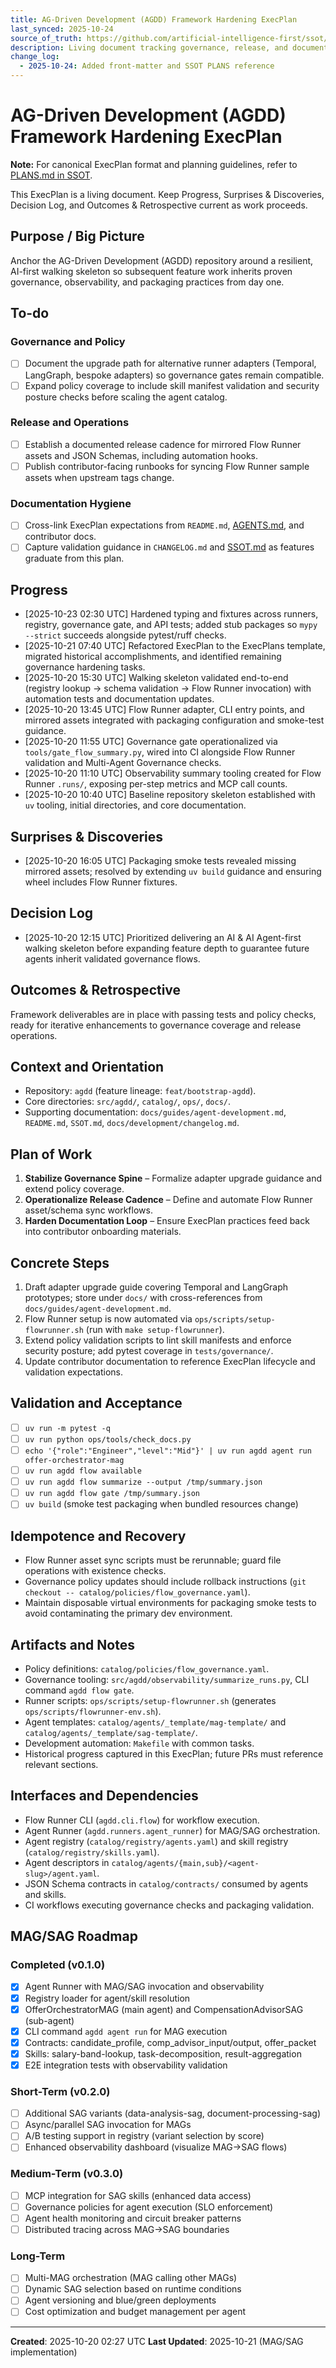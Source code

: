 ```yaml
---
title: AG-Driven Development (AGDD) Framework Hardening ExecPlan
last_synced: 2025-10-24
source_of_truth: https://github.com/artificial-intelligence-first/ssot/blob/main/topics/PLANS.md
description: Living document tracking governance, release, and documentation hardening
change_log:
  - 2025-10-24: Added front-matter and SSOT PLANS reference
---
```


# AG-Driven Development (AGDD) Framework Hardening ExecPlan

**Note:** For canonical ExecPlan format and planning guidelines, refer to [PLANS.md in SSOT](https://github.com/artificial-intelligence-first/ssot/blob/main/topics/PLANS.md).

This ExecPlan is a living document. Keep Progress, Surprises & Discoveries, Decision Log, and Outcomes & Retrospective current as work proceeds.

## Purpose / Big Picture
Anchor the AG-Driven Development (AGDD) repository around a resilient, AI-first walking skeleton so subsequent feature work inherits proven governance, observability, and packaging practices from day one.

## To-do
### Governance and Policy
- [ ] Document the upgrade path for alternative runner adapters (Temporal, LangGraph, bespoke adapters) so governance gates remain compatible.
- [ ] Expand policy coverage to include skill manifest validation and security posture checks before scaling the agent catalog.

### Release and Operations
- [ ] Establish a documented release cadence for mirrored Flow Runner assets and JSON Schemas, including automation hooks.
- [ ] Publish contributor-facing runbooks for syncing Flow Runner sample assets when upstream tags change.

### Documentation Hygiene
- [ ] Cross-link ExecPlan expectations from `README.md`, [AGENTS.md](../architecture/agents.md), and contributor docs.
- [ ] Capture validation guidance in `CHANGELOG.md` and [SSOT.md](../architecture/ssot.md) as features graduate from this plan.

## Progress
- [2025-10-23 02:30 UTC] Hardened typing and fixtures across runners, registry, governance gate, and API tests; added stub packages so `mypy --strict` succeeds alongside pytest/ruff checks.
- [2025-10-21 07:40 UTC] Refactored ExecPlan to the ExecPlans template, migrated historical accomplishments, and identified remaining governance hardening tasks.
- [2025-10-20 15:30 UTC] Walking skeleton validated end-to-end (registry lookup → schema validation → Flow Runner invocation) with automation tests and documentation updates.
- [2025-10-20 13:45 UTC] Flow Runner adapter, CLI entry points, and mirrored assets integrated with packaging configuration and smoke-test guidance.
- [2025-10-20 11:55 UTC] Governance gate operationalized via `tools/gate_flow_summary.py`, wired into CI alongside Flow Runner validation and Multi-Agent Governance checks.
- [2025-10-20 11:10 UTC] Observability summary tooling created for Flow Runner `.runs/`, exposing per-step metrics and MCP call counts.
- [2025-10-20 10:40 UTC] Baseline repository skeleton established with `uv` tooling, initial directories, and core documentation.

## Surprises & Discoveries
- [2025-10-20 16:05 UTC] Packaging smoke tests revealed missing mirrored assets; resolved by extending `uv build` guidance and ensuring wheel includes Flow Runner fixtures.

## Decision Log
- [2025-10-20 12:15 UTC] Prioritized delivering an AI & AI Agent-first walking skeleton before expanding feature depth to guarantee future agents inherit validated governance flows.

## Outcomes & Retrospective
Framework deliverables are in place with passing tests and policy checks, ready for iterative enhancements to governance coverage and release operations.

## Context and Orientation
- Repository: `agdd` (feature lineage: `feat/bootstrap-agdd`).
- Core directories: `src/agdd/`, `catalog/`, `ops/`, `docs/`.
- Supporting documentation: `docs/guides/agent-development.md`, `README.md`, `SSOT.md`, `docs/development/changelog.md`.

## Plan of Work
1. **Stabilize Governance Spine** – Formalize adapter upgrade guidance and extend policy coverage.
2. **Operationalize Release Cadence** – Define and automate Flow Runner asset/schema sync workflows.
3. **Harden Documentation Loop** – Ensure ExecPlan practices feed back into contributor onboarding materials.

## Concrete Steps
1. Draft adapter upgrade guide covering Temporal and LangGraph prototypes; store under `docs/` with cross-references from `docs/guides/agent-development.md`.
2. Flow Runner setup is now automated via `ops/scripts/setup-flowrunner.sh` (run with `make setup-flowrunner`).
3. Extend policy validation scripts to lint skill manifests and enforce security posture; add pytest coverage in `tests/governance/`.
4. Update contributor documentation to reference ExecPlan lifecycle and validation expectations.

## Validation and Acceptance
- [ ] `uv run -m pytest -q`
- [ ] `uv run python ops/tools/check_docs.py`
- [ ] `echo '{"role":"Engineer","level":"Mid"}' | uv run agdd agent run offer-orchestrator-mag`
- [ ] `uv run agdd flow available`
- [ ] `uv run agdd flow summarize --output /tmp/summary.json`
- [ ] `uv run agdd flow gate /tmp/summary.json`
- [ ] `uv build` (smoke test packaging when bundled resources change)

## Idempotence and Recovery
- Flow Runner asset sync scripts must be rerunnable; guard file operations with existence checks.
- Governance policy updates should include rollback instructions (`git checkout -- catalog/policies/flow_governance.yaml`).
- Maintain disposable virtual environments for packaging smoke tests to avoid contaminating the primary dev environment.

## Artifacts and Notes
- Policy definitions: `catalog/policies/flow_governance.yaml`.
- Governance tooling: `src/agdd/observability/summarize_runs.py`, CLI command `agdd flow gate`.
- Runner scripts: `ops/scripts/setup-flowrunner.sh` (generates `ops/scripts/flowrunner-env.sh`).
- Agent templates: `catalog/agents/_template/mag-template/` and `catalog/agents/_template/sag-template/`.
- Development automation: `Makefile` with common tasks.
- Historical progress captured in this ExecPlan; future PRs must reference relevant sections.

## Interfaces and Dependencies
- Flow Runner CLI (`agdd.cli.flow`) for workflow execution.
- Agent Runner (`agdd.runners.agent_runner`) for MAG/SAG orchestration.
- Agent registry (`catalog/registry/agents.yaml`) and skill registry (`catalog/registry/skills.yaml`).
- Agent descriptors in `catalog/agents/{main,sub}/<agent-slug>/agent.yaml`.
- JSON Schema contracts in `catalog/contracts/` consumed by agents and skills.
- CI workflows executing governance checks and packaging validation.

## MAG/SAG Roadmap

### Completed (v0.1.0)
- [x] Agent Runner with MAG/SAG invocation and observability
- [x] Registry loader for agent/skill resolution
- [x] OfferOrchestratorMAG (main agent) and CompensationAdvisorSAG (sub-agent)
- [x] CLI command `agdd agent run` for MAG execution
- [x] Contracts: candidate_profile, comp_advisor_input/output, offer_packet
- [x] Skills: salary-band-lookup, task-decomposition, result-aggregation
- [x] E2E integration tests with observability validation

### Short-Term (v0.2.0)
- [ ] Additional SAG variants (data-analysis-sag, document-processing-sag)
- [ ] Async/parallel SAG invocation for MAGs
- [ ] A/B testing support in registry (variant selection by score)
- [ ] Enhanced observability dashboard (visualize MAG→SAG flows)

### Medium-Term (v0.3.0)
- [ ] MCP integration for SAG skills (enhanced data access)
- [ ] Governance policies for agent execution (SLO enforcement)
- [ ] Agent health monitoring and circuit breaker patterns
- [ ] Distributed tracing across MAG→SAG boundaries

### Long-Term
- [ ] Multi-MAG orchestration (MAG calling other MAGs)
- [ ] Dynamic SAG selection based on runtime conditions
- [ ] Agent versioning and blue/green deployments
- [ ] Cost optimization and budget management per agent

---
**Created**: 2025-10-20 02:27 UTC
**Last Updated**: 2025-10-21 (MAG/SAG implementation)
